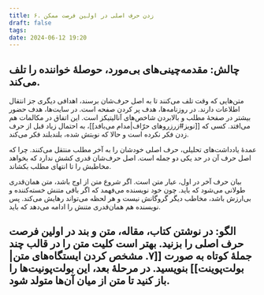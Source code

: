 ```yaml
---
title: ۶. زدن حرف اصلی در اولین فرصت ممکن
draft: false
tags: 
date: 2024-06-12 19:20
---
```

## چالش: مقدمه‌چینی‌های بی‌مورد، حوصلهٔ خواننده را تلف می‌کند.

متن‌هایی که وقت تلف می‌کنند تا به اصل حرف‌شان برسند، اهدافی دیگری جز انتقال اطلاعات دارند. در روزنامه‌ها، هدف پر کردن صفحه است. در سایت‌ها، هدف حضور بیشتر در صفحهٔ مطلب و بالابردن شاخص‌های آنالیتیکز است. این اتفاق در مکالمات هم می‌افتد. کسی که [[نویز#زرزروهای حرّاف|مدام می‌بافد]]، به احتمال زیاد قبل از حرف زدن فکر نکرده است و حالا که نوبتش شده، بلندبلند فکر می‌کند.

عمدهٔ یادداشت‌های تحلیلی، حرف اصلی خودشان را به آخر مطلب منتقل می‌کنند. چرا که اصل حرف آن در حد یکی دو جمله است. اصل حرف‌شان قدری کشش ندارد که بخواهد مخاطبش را تا انتهای مطلب بکشاند.

بیان حرف آخر در اول، عیار متن است. اگر شروع متن از اوج باشد، متن همان‌قدری طولانی می‌شود که باید. چون خود نویسنده می‌فهمد که اگر باقی متنش خسته‌کننده و بی‌ارزش باشد، مخاطب دیگر گروگانش نیست و هر لحظه می‌تواند رهایش می‌کند. پس نویسنده هم همان‌قدری متنش را ادامه می‌دهد که باید.

## الگو: در نوشتن کتاب، مقاله، متن و بند در اولین فرصت حرف اصلی را بزنید. بهتر است کلیت متن را در قالب چند جملهٔ کوتاه به صورت [[۷. مشخص کردن ایستگاه‌های متن|بولت‌پوینت]] بنویسید. در مرحلهٔ بعد، این بولت‌پونیت‌ها را باز کنید تا متن از میان آن‌ها متولد شود.